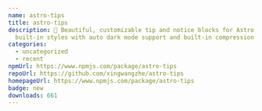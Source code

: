 ```yaml
---
name: astro-tips
title: astro-tips
description: 🎨 Beautiful, customizable tip and notice blocks for Astro - 16
  built-in styles with auto dark mode support and built-in compression
categories:
  - uncategorized
  - recent
npmUrl: https://www.npmjs.com/package/astro-tips
repoUrl: https://github.com/xingwangzhe/astro-tips
homepageUrl: https://www.npmjs.com/package/astro-tips
badge: new
downloads: 661
---
```

